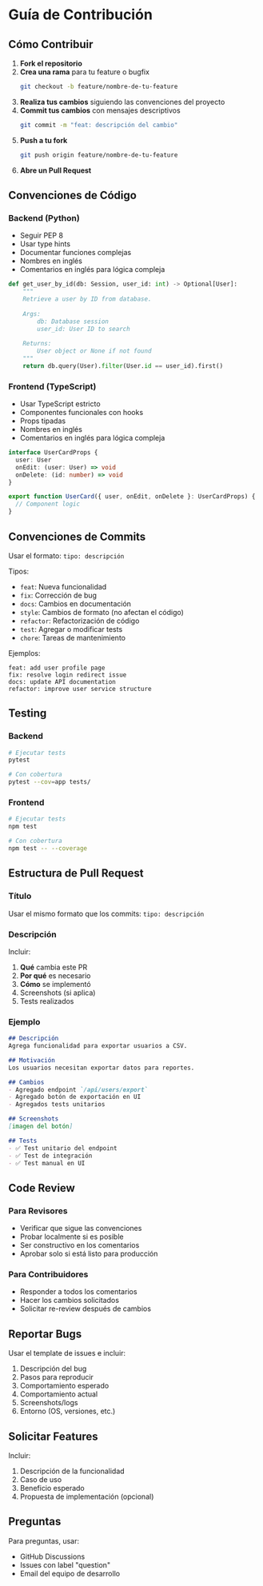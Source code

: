 # Guía de Contribución

## Cómo Contribuir

1. **Fork el repositorio**
2. **Crea una rama** para tu feature o bugfix
   ```bash
   git checkout -b feature/nombre-de-tu-feature
   ```
3. **Realiza tus cambios** siguiendo las convenciones del proyecto
4. **Commit tus cambios** con mensajes descriptivos
   ```bash
   git commit -m "feat: descripción del cambio"
   ```
5. **Push a tu fork**
   ```bash
   git push origin feature/nombre-de-tu-feature
   ```
6. **Abre un Pull Request**

## Convenciones de Código

### Backend (Python)

- Seguir PEP 8
- Usar type hints
- Documentar funciones complejas
- Nombres en inglés
- Comentarios en inglés para lógica compleja

```python
def get_user_by_id(db: Session, user_id: int) -> Optional[User]:
    """
    Retrieve a user by ID from database.
    
    Args:
        db: Database session
        user_id: User ID to search
        
    Returns:
        User object or None if not found
    """
    return db.query(User).filter(User.id == user_id).first()
```

### Frontend (TypeScript)

- Usar TypeScript estricto
- Componentes funcionales con hooks
- Props tipadas
- Nombres en inglés
- Comentarios en inglés para lógica compleja

```typescript
interface UserCardProps {
  user: User
  onEdit: (user: User) => void
  onDelete: (id: number) => void
}

export function UserCard({ user, onEdit, onDelete }: UserCardProps) {
  // Component logic
}
```

## Convenciones de Commits

Usar el formato: `tipo: descripción`

Tipos:
- `feat`: Nueva funcionalidad
- `fix`: Corrección de bug
- `docs`: Cambios en documentación
- `style`: Cambios de formato (no afectan el código)
- `refactor`: Refactorización de código
- `test`: Agregar o modificar tests
- `chore`: Tareas de mantenimiento

Ejemplos:
```
feat: add user profile page
fix: resolve login redirect issue
docs: update API documentation
refactor: improve user service structure
```

## Testing

### Backend
```bash
# Ejecutar tests
pytest

# Con cobertura
pytest --cov=app tests/
```

### Frontend
```bash
# Ejecutar tests
npm test

# Con cobertura
npm test -- --coverage
```

## Estructura de Pull Request

### Título
Usar el mismo formato que los commits: `tipo: descripción`

### Descripción
Incluir:
1. **Qué** cambia este PR
2. **Por qué** es necesario
3. **Cómo** se implementó
4. Screenshots (si aplica)
5. Tests realizados

### Ejemplo
```markdown
## Descripción
Agrega funcionalidad para exportar usuarios a CSV.

## Motivación
Los usuarios necesitan exportar datos para reportes.

## Cambios
- Agregado endpoint `/api/users/export`
- Agregado botón de exportación en UI
- Agregados tests unitarios

## Screenshots
[imagen del botón]

## Tests
- ✅ Test unitario del endpoint
- ✅ Test de integración
- ✅ Test manual en UI
```

## Code Review

### Para Revisores
- Verificar que sigue las convenciones
- Probar localmente si es posible
- Ser constructivo en los comentarios
- Aprobar solo si está listo para producción

### Para Contribuidores
- Responder a todos los comentarios
- Hacer los cambios solicitados
- Solicitar re-review después de cambios

## Reportar Bugs

Usar el template de issues e incluir:
1. Descripción del bug
2. Pasos para reproducir
3. Comportamiento esperado
4. Comportamiento actual
5. Screenshots/logs
6. Entorno (OS, versiones, etc.)

## Solicitar Features

Incluir:
1. Descripción de la funcionalidad
2. Caso de uso
3. Beneficio esperado
4. Propuesta de implementación (opcional)

## Preguntas

Para preguntas, usar:
- GitHub Discussions
- Issues con label "question"
- Email del equipo de desarrollo
